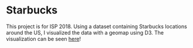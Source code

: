# Starbucks
This project is for ISP 2018. Using a dataset containing Starbucks locations around the US, I visualized the data with a geomap using D3.
The visualization can be seen [here](https://sunwooha.github.io/starbucks/map)!
